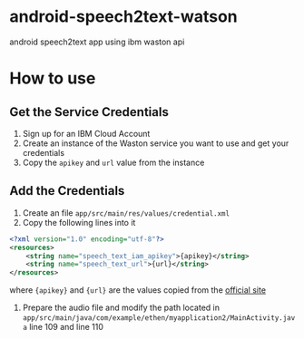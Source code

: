 # android-speech2text-watson
android speech2text app using ibm waston api

# How to use
## Get the Service Credentials

1. Sign up for an IBM Cloud Account
1. Create an instance of the Waston service you want to use and get your credentials
1. Copy the `apikey` and `url` value from the instance

## Add the Credentials

1. Create an file `app/src/main/res/values/credential.xml`
1. Copy the following lines into it

```xml
<?xml version="1.0" encoding="utf-8"?>
<resources>
    <string name="speech_text_iam_apikey">{apikey}</string>
    <string name="speech_text_url">{url}</string>
</resources>
```
where `{apikey}` and `{url}` are the values copied from the [official site](https://cloud.ibm.com/)

1. Prepare the audio file and modify the path located in `app/src/main/java/com/example/ethen/myapplication2/MainActivity.java` line 109 and line 110
